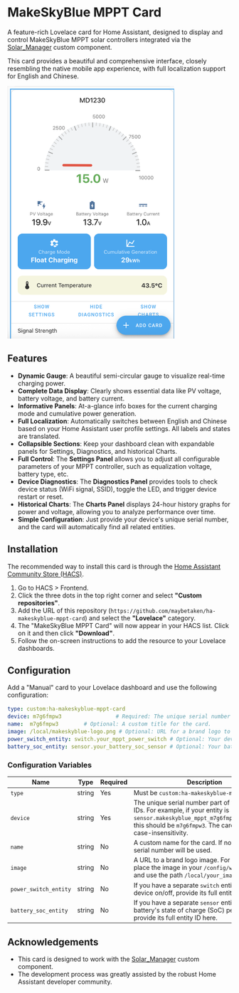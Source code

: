 # MakeSkyBlue MPPT Card

A feature-rich Lovelace card for Home Assistant, designed to display and control MakeSkyBlue MPPT solar controllers integrated via the [Solar_Manager](https://github.com/maybetaken/Solar_Manager) custom component.

This card provides a beautiful and comprehensive interface, closely resembling the native mobile app experience, with full localization support for English and Chinese.

<img src="img/makeskyblue-mppt.jpg" alt="mppt" width="375">

## Features

-   **Dynamic Gauge**: A beautiful semi-circular gauge to visualize real-time charging power.
-   **Complete Data Display**: Clearly shows essential data like PV voltage, battery voltage, and battery current.
-   **Informative Panels**: At-a-glance info boxes for the current charging mode and cumulative power generation.
-   **Full Localization**: Automatically switches between English and Chinese based on your Home Assistant user profile settings. All labels and states are translated.
-   **Collapsible Sections**: Keep your dashboard clean with expandable panels for Settings, Diagnostics, and historical Charts.
-   **Full Control**: The **Settings Panel** allows you to adjust all configurable parameters of your MPPT controller, such as equalization voltage, battery type, etc.
-   **Device Diagnostics**: The **Diagnostics Panel** provides tools to check device status (WiFi signal, SSID), toggle the LED, and trigger device restart or reset.
-   **Historical Charts**: The **Charts Panel** displays 24-hour history graphs for power and voltage, allowing you to analyze performance over time.
-   **Simple Configuration**: Just provide your device's unique serial number, and the card will automatically find all related entities.

## Installation

The recommended way to install this card is through the [Home Assistant Community Store (HACS)](https://hacs.xyz/).

1.  Go to HACS > Frontend.
2.  Click the three dots in the top right corner and select **"Custom repositories"**.
3.  Add the URL of this repository (`https://github.com/maybetaken/ha-makeskyblue-mppt-card`) and select the **"Lovelace"** category.
4.  The "MakeSkyBlue MPPT Card" will now appear in your HACS list. Click on it and then click **"Download"**.
5.  Follow the on-screen instructions to add the resource to your Lovelace dashboards.

## Configuration

Add a "Manual" card to your Lovelace dashboard and use the following configuration:

```yaml
type: custom:ha-makeskyblue-mppt-card
device: m7g6fmpw3                 # Required: The unique serial number of your device.
name:  m7g6fmpw3        # Optional: A custom title for the card.
image: /local/makeskyblue-logo.png # Optional: URL for a brand logo to display at the top.
power_switch_entity: switch.your_mppt_power_switch # Optional: Your device's power switch entity ID.
battery_soc_entity: sensor.your_battery_soc_sensor # Optional: Your battery state of charge (SoC) entity ID.
```

### Configuration Variables

| Name                  | Type   | Required | Description                                                                                                                              |
| --------------------- | ------ | -------- | ---------------------------------------------------------------------------------------------------------------------------------------- |
| `type`                | string | Yes      | Must be `custom:ha-makeskyblue-mppt-card`.                                                                                               |
| `device`              | string | Yes      | The unique serial number part of your entity IDs. For example, if your entity is `sensor.makeskyblue_mppt_m7g6fmpw3_pv_voltage`, this should be `m7g6fmpw3`. The card will handle case-insensitivity. |
| `name`                | string | No       | A custom name for the card. If not provided, the serial number will be used.                                                             |
| `image`               | string | No       | A URL to a brand logo image. For local files, place the image in your `/config/www/` directory and use the path `/local/your_image.png`.   |
| `power_switch_entity` | string | No       | If you have a separate `switch` entity to turn the device on/off, provide its full entity ID here.                                        |
| `battery_soc_entity`  | string | No       | If you have a separate `sensor` entity for the battery's state of charge (SoC) percentage, provide its full entity ID here.               |

## Acknowledgements

-   This card is designed to work with the [Solar_Manager](https://github.com/maybetaken/Solar_Manager) custom component.
-   The development process was greatly assisted by the robust Home Assistant developer community.
